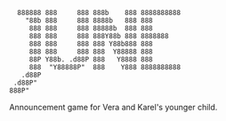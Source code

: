       888888 888     888 888b    888 8888888888 
        "88b 888     888 8888b   888 888        
         888 888     888 88888b  888 888        
         888 888     888 888Y88b 888 8888888    
         888 888     888 888 Y88b888 888        
         888 888     888 888  Y88888 888        
         88P Y88b. .d88P 888   Y8888 888        
         888  "Y88888P"  888    Y888 8888888888 
       .d88P                                    
     .d88P"                                     
    888P"                                       

Announcement game for Vera and Karel's younger child.
